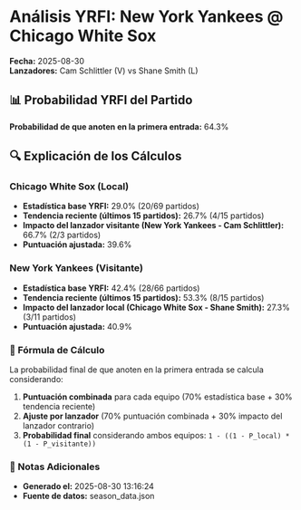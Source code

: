 # Análisis YRFI: New York Yankees @ Chicago White Sox

**Fecha:** 2025-08-30  
**Lanzadores:** Cam Schlittler (V) vs Shane Smith (L)

## 📊 Probabilidad YRFI del Partido

**Probabilidad de que anoten en la primera entrada:** 64.3%

## 🔍 Explicación de los Cálculos

### Chicago White Sox (Local)
- **Estadística base YRFI:** 29.0% (20/69 partidos)
- **Tendencia reciente (últimos 15 partidos):** 26.7% (4/15 partidos)
- **Impacto del lanzador visitante (New York Yankees - Cam Schlittler):** 66.7% (2/3 partidos)
- **Puntuación ajustada:** 39.6%

### New York Yankees (Visitante)
- **Estadística base YRFI:** 42.4% (28/66 partidos)
- **Tendencia reciente (últimos 15 partidos):** 53.3% (8/15 partidos)
- **Impacto del lanzador local (Chicago White Sox - Shane Smith):** 27.3% (3/11 partidos)
- **Puntuación ajustada:** 40.9%

### 📝 Fórmula de Cálculo

La probabilidad final de que anoten en la primera entrada se calcula considerando:
1. **Puntuación combinada** para cada equipo (70% estadística base + 30% tendencia reciente)
2. **Ajuste por lanzador** (70% puntuación combinada + 30% impacto del lanzador contrario)
3. **Probabilidad final** considerando ambos equipos: `1 - ((1 - P_local) * (1 - P_visitante))`

### 📌 Notas Adicionales

- **Generado el:** 2025-08-30 13:16:24
- **Fuente de datos:** season_data.json
